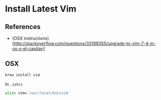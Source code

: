 Install Latest Vim
==================

References
----------
* (OSX instructions)[http://stackoverflow.com/questions/33198355/upgrade-to-vim-7-4-in-os-x-el-capitan]

OSX
---
```zsh
brew install vim
```

In `.zshrc`
```zsh
alias vim='/usr/local/bin/vim'
```